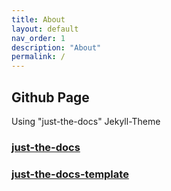 ```yaml
---
title: About
layout: default
nav_order: 1
description: "About"
permalink: /
---
```


## Github Page

Using "just-the-docs" Jekyll-Theme

### [just-the-docs](https://github.com/just-the-docs/just-the-docs)

### [just-the-docs-template](https://github.com/just-the-docs/just-the-docs-template)


